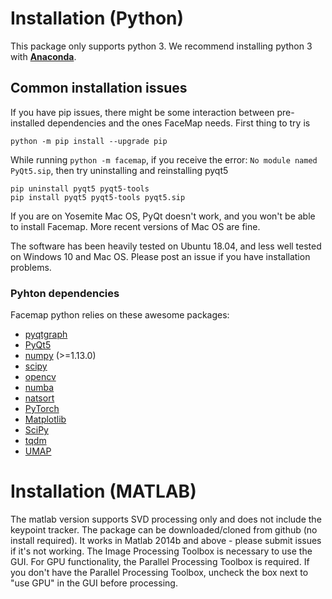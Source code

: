 # Installation (Python)

This package only supports python 3. We recommend installing python 3 with **[Anaconda](https://www.anaconda.com/download/)**.

## Common installation issues

If you have pip issues, there might be some interaction between pre-installed dependencies and the ones FaceMap needs. First thing to try is
~~~~
python -m pip install --upgrade pip
~~~~

While running `python -m facemap`, if you receive the error: `No module named PyQt5.sip`, then try uninstalling and reinstalling pyqt5
~~~
pip uninstall pyqt5 pyqt5-tools
pip install pyqt5 pyqt5-tools pyqt5.sip
~~~

If you are on Yosemite Mac OS, PyQt doesn't work, and you won't be able to install Facemap. More recent versions of Mac OS are fine.

The software has been heavily tested on Ubuntu 18.04, and less well tested on Windows 10 and Mac OS. Please post an issue if you have installation problems.

### Pyhton dependencies

Facemap python relies on these awesome packages:
- [pyqtgraph](http://pyqtgraph.org/)
- [PyQt5](http://pyqt.sourceforge.net/Docs/PyQt5/)
- [numpy](http://www.numpy.org/) (>=1.13.0)
- [scipy](https://www.scipy.org/)
- [opencv](https://opencv.org/)
- [numba](http://numba.pydata.org/numba-doc/latest/user/5minguide.html)
- [natsort](https://natsort.readthedocs.io/en/master/)
- [PyTorch](https://pytorch.org)
- [Matplotlib](https://matplotlib.org)
- [SciPy](https://scipy.org)
- [tqdm](https://tqdm.github.io)
- [UMAP](https://umap-learn.readthedocs.io/en/latest/)


# Installation (MATLAB)

The matlab version supports SVD processing only and does not include the keypoint tracker. The package can be downloaded/cloned from github (no install required). It works in Matlab 2014b and above - please submit issues if it's not working. The Image Processing Toolbox is necessary to use the GUI. For GPU functionality, the Parallel Processing Toolbox is required. If you don't have the Parallel Processing Toolbox, uncheck the box next to "use GPU" in the GUI before processing.